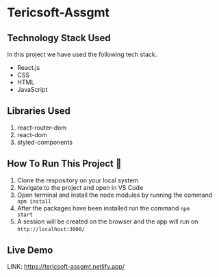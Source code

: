 # Tericsoft-Assgmt

## Technology Stack Used

In this project we have used the following tech stack.

- React.js
- CSS
- HTML
- JavaScript


## Libraries Used

1. react-router-dom
2. react-dom
3. styled-components

## How To Run This Project 📑

1. Clone the respository on your local system
2. Navigate to the project and open in VS Code
3. Open terminal and install the node modules by running the command <code> npm install </code>
4. After the packages have been installed run the command <code>npm start</code>
5. A session will be created on the browser and the app will run on <code>http://localhost:3000/</code>

## Live Demo

LINK: https://tericsoft-assgmt.netlify.app/

